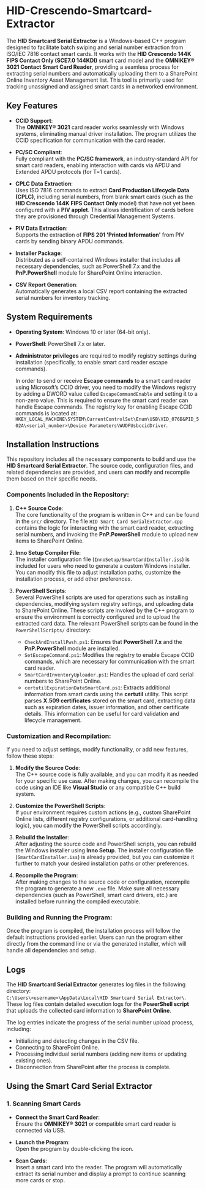 # HID-Crescendo-Smartcard-Extractor

The **HID Smartcard Serial Extractor** is a Windows-based C++ program designed to facilitate batch swiping and serial number extraction from ISO/IEC 7816 contact smart cards. It works with the **HID Crescendo 144K FIPS Contact Only (SCE7.0 144KDI)** smart card model and the **OMNIKEY® 3021 Contact Smart Card Reader**, providing a seamless process for extracting serial numbers and automatically uploading them to a SharePoint Online Inventory Asset Management list. This tool is primarily used for tracking unassigned and assigned smart cards in a networked environment.

## Key Features

- **CCID Support**:  
  The **OMNIKEY® 3021** card reader works seamlessly with Windows systems, eliminating manual driver installation. The program utilizes the CCID specification for communication with the card reader.

- **PC/SC Compliant**:  
  Fully compliant with the **PC/SC framework**, an industry-standard API for smart card readers, enabling interaction with cards via APDU and Extended APDU protocols (for T=1 cards).

- **CPLC Data Extraction**:  
  Uses ISO 7816 commands to extract **Card Production Lifecycle Data (CPLC)**, including serial numbers, from blank smart cards (such as the **HID Crescendo 144K FIPS Contact Only** model) that have not yet been configured with a **PIV applet**. This allows identification of cards before they are provisioned through Credential Management Systems.

- **PIV Data Extraction**:  
  Supports the extraction of **FIPS 201 'Printed Information'** from PIV cards by sending binary APDU commands.

- **Installer Package**:  
  Distributed as a self-contained Windows installer that includes all necessary dependencies, such as PowerShell 7.x and the **PnP.PowerShell** module for SharePoint Online interaction.

- **CSV Report Generation**:  
  Automatically generates a local CSV report containing the extracted serial numbers for inventory tracking.

## System Requirements

- **Operating System**: Windows 10 or later (64-bit only).
- **PowerShell**: PowerShell 7.x or later.
- **Administrator privileges** are required to modify registry settings during installation (specifically, to enable smart card reader escape commands).
  
  In order to send or receive **Escape commands** to a smart card reader using Microsoft’s CCID driver, you need to modify the Windows registry by adding a DWORD value called `EscapeCommandEnable` and setting it to a non-zero value. This is required to ensure the smart card reader can handle Escape commands. The registry key for enabling Escape CCID commands is located at:  
  `HKEY_LOCAL_MACHINE\SYSTEM\CurrentControlSet\Enum\USB\VID_076B&PID_502A\<serial_number>\Device Parameters\WUDFUsbccidDriver`.

## Installation Instructions

This repository includes all the necessary components to build and use the **HID Smartcard Serial Extractor**. The source code, configuration files, and related dependencies are provided, and users can modify and recompile them based on their specific needs.

### Components Included in the Repository:

1. **C++ Source Code**:  
   The core functionality of the program is written in C++ and can be found in the `src/` directory. The file `HID Smart Card SerialExtractor.cpp` contains the logic for interacting with the smart card reader, extracting serial numbers, and invoking the **PnP.PowerShell** module to upload new items to SharePoint Online.

2. **Inno Setup Compiler File**:  
   The installer configuration file (`InnoSetup/SmartCardInstaller.iss`) is included for users who need to generate a custom Windows installer. You can modify this file to adjust installation paths, customize the installation process, or add other preferences.

3. **PowerShell Scripts**:  
   Several PowerShell scripts are used for operations such as installing dependencies, modifying system registry settings, and uploading data to SharePoint Online. These scripts are invoked by the C++ program to ensure the environment is correctly configured and to upload the extracted card data. The relevant PowerShell scripts can be found in the `PowerShellScripts/` directory:
   - `CheckAndInstallPwsh.ps1`: Ensures that **PowerShell 7.x** and the **PnP.PowerShell** module are installed.
   - `SetEscapeCommand.ps1`: Modifies the registry to enable Escape CCID commands, which are necessary for communication with the smart card reader.
   - `SmartCardInventoryUploader.ps1`: Handles the upload of card serial numbers to SharePoint Online.
   - `certutilExpirationDateSmartCard.ps1`: Extracts additional information from smart cards using the **certutil** utility. This script parses **X.509 certificates** stored on the smart card, extracting data such as expiration dates, issuer information, and other certificate details. This information can be useful for card validation and lifecycle management.

### Customization and Recompilation:

If you need to adjust settings, modify functionality, or add new features, follow these steps:

1. **Modify the Source Code**:  
   The C++ source code is fully available, and you can modify it as needed for your specific use case. After making changes, you can recompile the code using an IDE like **Visual Studio** or any compatible C++ build system.

2. **Customize the PowerShell Scripts**:  
   If your environment requires custom actions (e.g., custom SharePoint Online lists, different registry configurations, or additional card-handling logic), you can modify the PowerShell scripts accordingly.

3. **Rebuild the Installer**:  
   After adjusting the source code and PowerShell scripts, you can rebuild the Windows installer using **Inno Setup**. The installer configuration file (`SmartCardInstaller.iss`) is already provided, but you can customize it further to match your desired installation paths or other preferences.

4. **Recompile the Program**:  
   After making changes to the source code or configuration, recompile the program to generate a new `.exe` file. Make sure all necessary dependencies (such as PowerShell, smart card drivers, etc.) are installed before running the compiled executable.

### Building and Running the Program:

Once the program is compiled, the installation process will follow the default instructions provided earlier. Users can run the program either directly from the command line or via the generated installer, which will handle all dependencies and setup.

## Logs

The **HID Smartcard Serial Extractor** generates log files in the following directory:  
`C:\Users\<username>\AppData\Local\HID Smartcard Serial Extractor\`. These log files contain detailed execution logs for the **PowerShell script** that uploads the collected card information to **SharePoint Online**.

The log entries indicate the progress of the serial number upload process, including:
- Initializing and detecting changes in the CSV file.
- Connecting to SharePoint Online.
- Processing individual serial numbers (adding new items or updating existing ones).
- Disconnection from SharePoint after the process is complete.


## Using the Smart Card Serial Extractor

### 1. Scanning Smart Cards

- **Connect the Smart Card Reader**:  
  Ensure the **OMNIKEY® 3021** or compatible smart card reader is connected via USB.

- **Launch the Program**:  
  Open the program by double-clicking the icon.

- **Scan Cards**:  
  Insert a smart card into the reader. The program will automatically extract its serial number and display a prompt to continue scanning more cards or stop.
